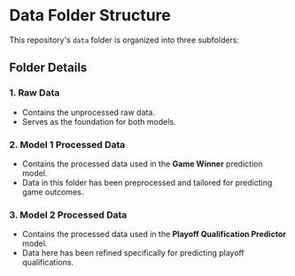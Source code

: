 # Data Folder Structure

This repository's `data` folder is organized into three subfolders:

## **Folder Details**

### 1. **Raw Data**
   - Contains the unprocessed raw data.
   - Serves as the foundation for both models.

### 2. **Model 1 Processed Data**
   - Contains the processed data used in the **Game Winner** prediction model.
   - Data in this folder has been preprocessed and tailored for predicting game outcomes.

### 3. **Model 2 Processed Data**
   - Contains the processed data used in the **Playoff Qualification Predictor** model.
   - Data here has been refined specifically for predicting playoff qualifications.


